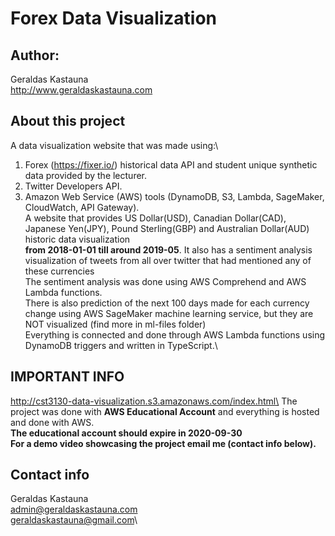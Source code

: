 # Forex Data Visualization

## Author:
Geraldas Kastauna\
http://www.geraldaskastauna.com

## About this project
A data visualization website that was made using:\ 
1. Forex (https://fixer.io/) historical data API and student unique synthetic data provided by the lecturer.
2. Twitter Developers API.
3. Amazon Web Service (AWS) tools (DynamoDB, S3, Lambda, SageMaker, CloudWatch, API Gateway).
\
A website that provides US Dollar(USD), Canadian Dollar(CAD), Japanese Yen(JPY), Pound Sterling(GBP) and Australian Dollar(AUD) historic data visualization\
**from 2018-01-01 till around 2019-05**. It also has a sentiment analysis visualization of tweets from all over twitter that had mentioned any of these currencies\
The sentiment analysis was done using AWS Comprehend and AWS Lambda functions.\
There is also prediction of the next 100 days made for each currency change using AWS SageMaker machine learning service, but they are NOT visualized (find more in ml-files folder)\
Everything is connected and done through AWS Lambda functions using DynamoDB triggers and written in TypeScript.\

## IMPORTANT INFO
http://cst3130-data-visualization.s3.amazonaws.com/index.html\
The project was done with **AWS Educational Account** and everything is hosted and done with AWS.\
**The educational account should expire in 2020-09-30**\
**For a demo video showcasing the project email me (contact info below).**

## Contact info
Geraldas Kastauna\
admin@geraldaskastauna.com\
geraldaskastauna@gmail.com\
